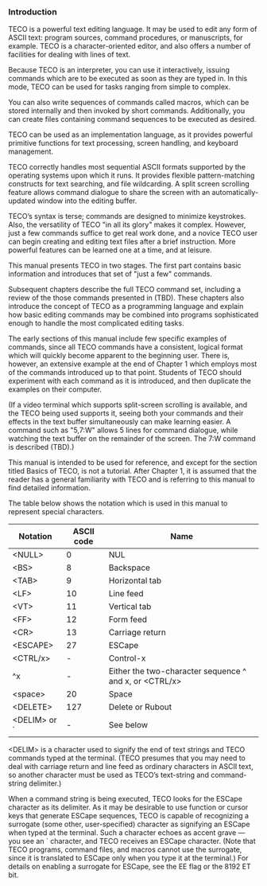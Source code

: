 ### Introduction

TECO is a powerful text editing language. It may be used to edit any form
of ASCII text: program sources, command procedures, or manuscripts, for
example. TECO is a character-oriented editor, and also offers a number
of facilities for dealing with lines of text.

Because TECO is an interpreter, you can use it interactively, issuing
commands which are to be executed as soon as they are typed in.
In this mode, TECO can be used for tasks ranging from simple to complex.

You can also write sequences of commands called macros, which can be
stored internally and then invoked by short commands.
Additionally, you can create files containing command sequences to
be executed as desired.

TECO can be used as an implementation language, as it provides powerful
primitive functions for text processing, screen handling, and keyboard
management.

TECO correctly handles most sequential ASCII formats supported by the
operating systems upon which it runs. It provides flexible pattern-matching
constructs for text searching, and file wildcarding.
A split screen scrolling feature allows command dialogue to share the
screen with an automatically-updated window into the editing buffer.

TECO’s syntax is terse; commands are designed to minimize keystrokes. Also,
the versatility of TECO "in all its glory" makes it complex. However, just a
few commands suffice to get real work done, and a novice TECO user can begin
creating and editing text files after a brief instruction. More
powerful features can be learned one at a time, and at leisure.

This manual presents TECO in two stages. The first part contains basic
information and introduces that set of "just a few" commands.

Subsequent chapters describe the full TECO command set, including a review
of the those commands presented in (TBD). These chapters also introduce
the concept of TECO as a programming language and explain how basic editing
commands may be combined into programs sophisticated enough to handle the
most complicated editing tasks.

The early sections of this manual include few specific examples of commands,
since all TECO commands have a consistent, logical format which will quickly
become apparent to the beginning user. There is, however, an extensive example
at the end of Chapter 1 which employs most of the commands introduced up to
that point. Students of TECO should experiment with each command as it is
introduced, and then duplicate the examples on their computer.

(If a video terminal which supports split-screen scrolling is available,
and the TECO being used supports it, seeing both your commands and their
effects in the text buffer simultaneously can make learning easier. A
command such as "5,7:W" allows 5 lines for command dialogue, while watching
the text buffer on the remainder of the screen. The 7:W command is described
(TBD).)

This manual is intended to be used for reference, and except for the section
titled Basics of TECO, is not a tutorial. After Chapter 1, it is assumed that
the reader has a general familiarity with TECO and is referring to this manual
to find detailed information.

The table below shows the notation which is used in this manual to represent
special characters.

| Notation        | ASCII code | Name |
| --------------- | ---------- | ---- |
| \<NULL\>        | 0          | NUL |
| \<BS\>          | 8          | Backspace |
| \<TAB\>         | 9          | Horizontal tab |
| \<LF\>          | 10         | Line feed |
| \<VT\>          | 11         | Vertical tab |
| \<FF\>          | 12         | Form feed |
| \<CR\>          | 13         | Carriage return |
| \<ESCAPE\>      | 27         | ESCape |
| \<CTRL/x\>      | \-         | Control-x |
| ^x              | \-         | Either the two-character sequence ^ and x, or \<CTRL/x\> |
| \<space\>       | 20         | Space |
| \<DELETE\>      | 127        | Delete or Rubout |
| \<DELIM\> or \` | \-         | See below |

\<DELIM\> is a character used to signify the end of text strings and TECO
commands typed at the terminal. (TECO presumes that you may need to deal
with carriage return and line feed as ordinary characters in ASCII text, so
another character must be used as TECO’s text-string and command-string
delimiter.)

When a command string is being executed, TECO looks for the ESCape character
as its delimiter. As it may be desirable to use function or cursor keys
that generate ESCape sequences, TECO is capable of recognizing a surrogate
(some other, user-specified) character as signifying an ESCape when typed
at the terminal. Such a character echoes as accent grave — you see an \`
character, and TECO receives an ESCape character. (Note that TECO programs,
command files, and macros cannot use the surrogate, since it is translated
to ESCape only when you type it at the terminal.) For details on enabling
a surrogate for ESCape, see the EE flag or the 8192 ET bit.
